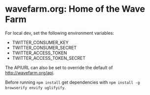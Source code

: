 # wavefarm.org: Home of the Wave Farm

For local dev, set the following environment variables:

- TWITTER_CONSUMER_KEY
- TWITTER_CONSUMER_SECRET
- TWITTER_ACCESS_TOKEN
- TWITTER_ACCESS_TOKEN_SECRET

The APIURL can also be set to override the default of http://wavefarm.org/api.

Before running `npm install` get dependencies with `npm install -g browserify envify uglifyify`.
